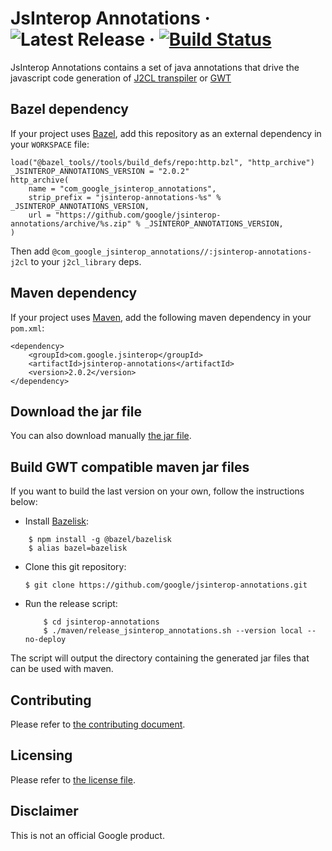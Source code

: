 # JsInterop Annotations &middot; ![Latest Release](https://img.shields.io/github/v/release/google/jsinterop-annotations) &middot; [![Build Status](https://github.com/google/jsinterop-annotations/actions/workflows/ci.yaml/badge.svg)](https://github.com/google/jsinterop-annotations/actions/workflows/ci.yaml)



JsInterop Annotations contains a set of java annotations that drive the
javascript code generation of [J2CL transpiler](https://github.com/google/j2cl)
or [GWT](https://github.com/gwtproject/gwt)

Bazel dependency
----------------
If your project uses [Bazel](https://bazel.build), add this repository as an
external dependency in your `WORKSPACE` file:

```
load("@bazel_tools//tools/build_defs/repo:http.bzl", "http_archive")
_JSINTEROP_ANNOTATIONS_VERSION = "2.0.2"
http_archive(
    name = "com_google_jsinterop_annotations",
    strip_prefix = "jsinterop-annotations-%s" % _JSINTEROP_ANNOTATIONS_VERSION,
    url = "https://github.com/google/jsinterop-annotations/archive/%s.zip" % _JSINTEROP_ANNOTATIONS_VERSION,
)
```

Then add `@com_google_jsinterop_annotations//:jsinterop-annotations-j2cl` to
your `j2cl_library` deps.

Maven dependency
----------------
If your project uses [Maven](https://maven.apache.org), add the following maven
dependency in your `pom.xml`:

    <dependency>
        <groupId>com.google.jsinterop</groupId>
        <artifactId>jsinterop-annotations</artifactId>
        <version>2.0.2</version>
    </dependency>

Download the jar file
----------------------
You can also download manually [the jar file](https://repo1.maven.org/maven2/com/google/jsinterop/jsinterop-annotations/2.0.2/jsinterop-annotations-2.0.2.jar).

Build GWT compatible maven jar files
------------------------------------
If you want to build the last version on your own, follow the instructions
below:

- Install [Bazelisk](https://github.com/bazelbuild/bazelisk):

```shell
    $ npm install -g @bazel/bazelisk
    $ alias bazel=bazelisk
```
- Clone this git repository:
  ```shell
  $ git clone https://github.com/google/jsinterop-annotations.git
  ```
- Run the release script:
  ```shell
      $ cd jsinterop-annotations
      $ ./maven/release_jsinterop_annotations.sh --version local --no-deploy
  ```

 The script will output the directory containing the generated jar files that
 can be used with maven.

Contributing
------------
Please refer to [the contributing document](CONTRIBUTING.md).

Licensing
---------
Please refer to [the license file](LICENSE).

Disclaimer
----------
This is not an official Google product.

